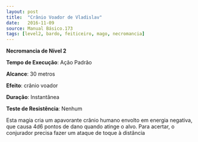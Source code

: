 ```yaml
---
layout: post
title:  "Crânio Voador de Vladislav"
date:   2016-11-09
source: Manual Básico.173
tags: [level2, bardo, feiticeiro, mago, necromancia]
---
```


**Necromancia de Nível 2**

**Tempo de Execução**: Ação Padrão

**Alcance**: 30 metros

**Efeito**: crânio voador

**Duração**: Instantânea

**Teste de Resistência**: Nenhum

Esta magia cria um apavorante crânio humano envolto em energia negativa, que causa 4d6 pontos de dano quando atinge o alvo. Para acertar, o conjurador precisa fazer um ataque de toque à distância